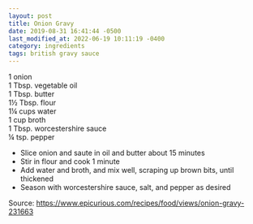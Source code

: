 ```yaml
---
layout: post
title: Onion Gravy
date: 2019-08-31 16:41:44 -0500
last_modified_at: 2022-06-19 10:11:19 -0400
category: ingredients
tags: british gravy sauce
---
```

1 onion  
1 Tbsp. vegetable oil  
1 Tbsp. butter  
1½ Tbsp. flour  
1¼ cups water  
1 cup broth  
1 Tbsp. worcestershire sauce  
¼ tsp. pepper  

  * Slice onion and saute in oil and butter about 15 minutes
  * Stir in flour and cook 1 minute
  * Add water and broth, and mix well, scraping up brown bits, until thickened
  * Season with worcestershire sauce, salt, and pepper as desired

Source: <https://www.epicurious.com/recipes/food/views/onion-gravy-231663>
